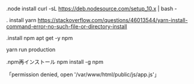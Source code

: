 .node install
curl -sL https://deb.nodesource.com/setup_10.x | bash -

. install yarn
https://stackoverflow.com/questions/46013544/yarn-install-command-error-no-such-file-or-directory-install

.install npm
apt get -y npm

yarn run production

.npm再インストール
npm install -g npm

「permission denied, open '/var/www/html/public/js/app.js'」
